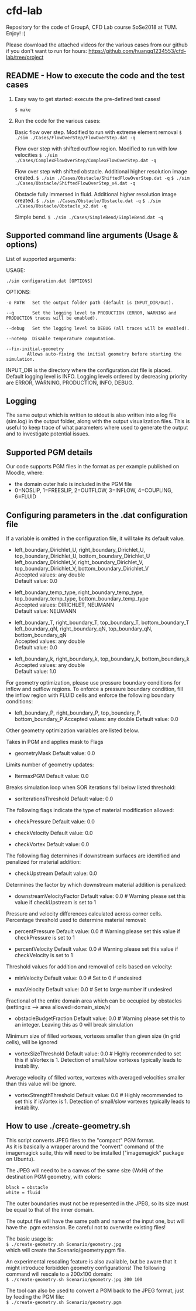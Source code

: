 # cfd-lab

Repository for the code of GroupA, CFD Lab course SoSe2018 at TUM.
Enjoy! :)

Please download the attached videos for the various cases from our github if you don't want to run for hours:
https://github.com/huangq1234553/cfd-lab/tree/project

## README - How to execute the code and the test cases

1) Easy way to get started: execute the pre-defined test cases!

    `$ make`  
2) Run the code for the various cases:

	Basic flow over step. Modified to run with extreme element removal
    `$ ./sim ./Cases/FlowOverStep/FlowOverStep.dat -q`
	
	Flow over step with shifted outflow region. Modified to run with low velocities
    `$ ./sim ./Cases/ComplexFlowOverStep/ComplexFlowOverStep.dat -q`

    Flow over step with shifted obstacle. Additional higher resolution image created.
    `$ ./sim ./Cases/Obstacle/ShiftedFlowOverStep.dat -q`
    `$ ./sim ./Cases/Obstacle/ShiftedFlowOverStep_x4.dat -q`

	Obstacle fully immersed in fluid. Additional higher resolution image created.
    `$ ./sim ./Cases/Obstacle/Obstacle.dat -q`
    `$ ./sim ./Cases/Obstacle/Obstacle_x2.dat -q`

    Simple bend.
    `$ ./sim ./Cases/SimpleBend/SimpleBend.dat -q`

## Supported command line arguments (Usage & options)
List of supported arguments:

USAGE:

    ./sim configuration.dat [OPTIONS]

OPTIONS:

    -o PATH   Set the output folder path (default is INPUT_DIR/Out).

    --q       Set the logging level to PRODUCTION (ERROR, WARNING and PRODUCTION traces will be enabled).

    --debug   Set the logging level to DEBUG (all traces will be enabled).
  
    --notemp  Disable temperature computation.
  
    --fix-initial-geometry
            Allows auto-fixing the initial geometry before starting the simulation.

INPUT_DIR is the directory where the configuration.dat file is placed.
Default logging level is INFO.
Logging levels ordered by decreasing priority are ERROR, WARNING, PRODUCTION, INFO, DEBUG.

## Logging
The same output which is written to stdout is also written into a log file (sim.log) in the output folder, along with
the output visualization files.
This is useful to keep trace of what parameters where used to generate the output and to investigate potential issues.

## Supported PGM details
Our code supports PGM files in the format as per example published on Moodle, where:
  - the domain outer halo is included in the PGM file
  - 0=NOSLIP, 1=FREESLIP, 2=OUTFLOW, 3=INFLOW, 4=COUPLING, 6=FLUID 

## Configuring parameters in the .dat configuration file
If a variable is omitted in the configuration file, it will take its default value.

  - left_boundary_Dirichlet_U, right_boundary_Dirichlet_U, top_boundary_Dirichlet_U, bottom_boundary_Dirichlet_U  
    left_boundary_Dirichlet_V, right_boundary_Dirichlet_V, top_boundary_Dirichlet_V, bottom_boundary_Dirichlet_V  
    Accepted values: any double  
    Default value: 0.0

  - left_boundary_temp_type, right_boundary_temp_type, top_boundary_temp_type, bottom_boundary_temp_type  
    Accepted values: DIRICHLET, NEUMANN  
    Default value: NEUMANN

  - left_boundary_T, right_boundary_T, top_boundary_T, bottom_boundary_T  
    left_boundary_qN, right_boundary_qN, top_boundary_qN, bottom_boundary_qN  
    Accepted values: any double  
    Default value: 0.0

  - left_boundary_k, right_boundary_k, top_boundary_k, bottom_boundary_k  
    Accepted values: any double  
    Default value: 1.0

For geometry optimization, please use pressure boundary conditions for inflow and outflow regions. To enforce a pressure boundary condition, fill the inflow region with FLUID cells and enforce the following boundary conditions:

   - left_boundary_P, right_boundary_P, top_boundary_P, bottom_boundary_P
     Accepted values: any double
     Default value: 0.0

Other geometry optimization variables are listed below.

Takes in PGM and applies mask to Flags
   - geometryMask
     Default value: 0.0

Limits number of geometry updates:
   - ItermaxPGM
     Default value: 0.0

Breaks simulation loop when SOR iterations fall below listed threshold:
   - sorIterationsThreshold
     Default value: 0.0

The following flags indicate the type of material modification allowed:
   - checkPressure
     Default value: 0.0

   - checkVelocity
     Default value: 0.0

   - checkVortex
     Default value: 0.0

The following flag determines if downstream surfaces are identified and penalized for material addition:

   - checkUpstream
     Default value: 0.0

Determines the factor by which downstream material addition is penalized:

   - downstreamVelocityFactor
     Default value: 0.0 # Warning please set this value if checkUpstream is set to 1

Pressure and velocity differences calculated across corner cells. Percentage threshold used to determine material removal:

   - percentPressure
     Default value: 0.0 # Warning please set this value if checkPressure is set to 1

   - percentVelocity
     Default value: 0.0 # Warning please set this value if checkVelocity is set to 1

Threshold values for addition and removal of cells based on velocity:

   - minVelocity
     Default value: 0.0 # Set to 0 if undesired

   - maxVelocity
     Default value: 0.0 # Set to large number if undesired

Fractional of the entire domain area which can be occupied by obstacles (setting=x --> area allowed=domain_size/x)

   - obstacleBudgetFraction 
     Default value: 0.0 # Warning please set this to an integer. Leaving this as 0 will break simulation

Minimum size of filled vortexes, vortexes smaller than given size (in grid cells), will be ignored

   - vortexSizeThreshold
     Default value: 0.0 # Highly recommended to set this if isVortex is 1. Detection of small/slow vortexes 
                            typically leads to instability.

Average velocity of filled vortex, vortexes with averaged velocities smaller than this value will be ignore.

   - vortexStrengthThreshold
     Default value: 0.0 # Highly recommended to set this if isVortex is 1. Detection of small/slow vortexes 
                            typically leads to instability.

                            
## How to use ./create-geometry.sh
This script converts JPEG files to the "compact" PGM format.  
As it is basically a wrapper around the "convert" command of the imagemagick suite, this will need to be installed
("imagemagick" package on Ubuntu).

The JPEG will need to be a canvas of the same size (WxH) of the destination PGM geometry, with colors:  

    black = obstacle  
    white = fluid  

The outer boundaries must not be represented in the JPEG, so its size must be equal to that of the inner domain.

The output file will have the same path and name of the input one, but will have the .pgm extension. Be careful not to
overwrite existing files!

The basic usage is:  
    `$ ./create-geometry.sh Scenario/geometry.jpg`  
which will create the Scenario/geometry.pgm file.

An experimental rescaling feature is also available, but be aware that it might introduce forbidden geometry
configurations! The following command will rescale to a 200x100 domain:  
    `$ ./create-geometry.sh Scenario/geometry.jpg 200 100`

The tool can also be used to convert a PGM back to the JPEG format, just by feeding the PGM file:  
    `$ ./create-geometry.sh Scenario/geometry.pgm`

